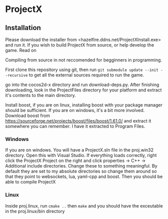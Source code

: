 # ProjectX
## Installation
Please download the installer from <hazelfire.ddns.net/ProjectXInstall.exe> and run it. If you wish to build ProjectX from source, or help develop the game. Read on

Compiling from source in not reccomended for begginners in programming.

First clone this repository using git, then run `git submodule update --init --recursive` to get all the external sources required to run the game.

go into the cocos2d-x directory and run download-deps.py. After finishing downloading, look in the ProjectFiles directory for your platform and extract it's contents to the main directory.

Install boost, if you are on linux, installing boost with your package manager should be sufficient. If you are on windows, it's a bit more involved. Download boost from <https://sourceforge.net/projects/boost/files/boost/1.61.0/> and extract it somewhere you can remember. I have it extracted to Program Files.

### Windows
If you are on windows. You will have a ProjectX.sln file in the proj.win32 directory. Open this with Visual Studio. If everything loads correctly, right click the ProjectX Project on the right and click properties -> C++ -> Additional include directories. Change these to something meaningful. By default they are set to my absolute directories so change them around so that they point to websockets, lua, yaml-cpp and boost. Then you should be able to compile ProjectX

### Linux
Inside proj.linux, run `cmake ..` then `make` and you should have the exceutable in the proj.linux/bin directory 
